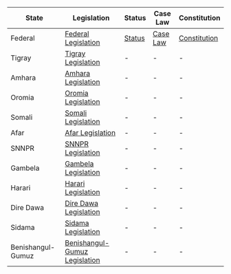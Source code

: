 | State | Legislation | Status | Case Law | Constitution |
|-------|-------------|--------|----------|--------------|
| Federal | [Federal Legislation](https://chilot.me/category/federal-2) | [Status](https://chilot.me/category/status) | [Case Law](https://chilot.me/category/case-law) | [Constitution](https://chilot.me/constitution-of-the-federal-democratic-republic-of-ethiopia) |
| Tigray | [Tigray Legislation](https://chilot.me/category/tigray) | - | - | - |
| Amhara | [Amhara Legislation](https://chilot.me/category/amhara) | - | - | - |
| Oromia | [Oromia Legislation](https://chilot.me/category/oromia) | - | - | - |
| Somali | [Somali Legislation](https://chilot.me/category/somali) | - | - | - |
| Afar | [Afar Legislation](https://chilot.me/category/afar) | - | - | - |
| SNNPR | [SNNPR Legislation](https://chilot.me/category/snnpr) | - | - | - |
| Gambela | [Gambela Legislation](https://chilot.me/category/gambela) | - | - | - |
| Harari | [Harari Legislation](https://chilot.me/category/harari) | - | - | - |
| Dire Dawa | [Dire Dawa Legislation](https://chilot.me/category/dire-dawa) | - | - | - |
| Sidama | [Sidama Legislation](https://chilot.me/category/sidama) | - | - | - |
| Benishangul-Gumuz | [Benishangul-Gumuz Legislation](https://chilot.me/category/benishangul-gumuz) | - | - | - |